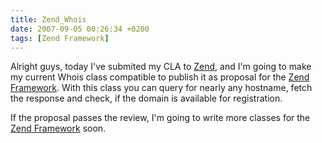 ```yaml
---
title: Zend_Whois
date: 2007-09-05 00:26:34 +0200
tags: [Zend Framework]
---
```


Alright guys, today I've submited my CLA to [Zend](http://www.zend.com), and I'm going to make my current Whois class compatible to publish it as proposal for the [Zend Framework](http://framework.zend.com). With this class you can query for nearly any hostname, fetch the response and check, if the domain is available for registration.

If the proposal passes the review, I'm going to write more classes for the [Zend Framework](http://framework.zend.com) soon.